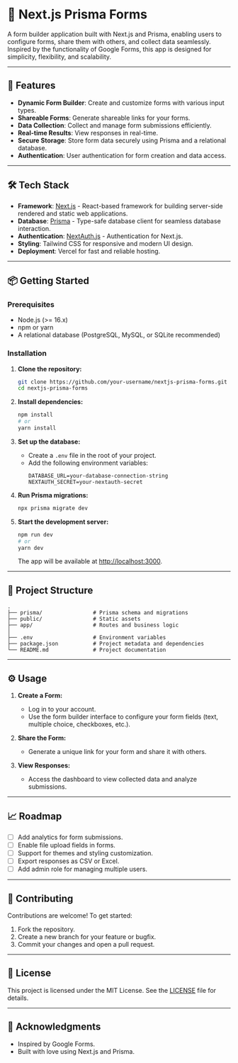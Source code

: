 # 📝 Next.js Prisma Forms

A form builder application built with Next.js and Prisma, enabling users to configure forms, share them with others, and collect data seamlessly. Inspired by the functionality of Google Forms, this app is designed for simplicity, flexibility, and scalability.

---

## 🚀 Features

- **Dynamic Form Builder**: Create and customize forms with various input types.
- **Shareable Forms**: Generate shareable links for your forms.
- **Data Collection**: Collect and manage form submissions efficiently.
- **Real-time Results**: View responses in real-time.
- **Secure Storage**: Store form data securely using Prisma and a relational database.
- **Authentication**: User authentication for form creation and data access.

---

## 🛠️ Tech Stack

- **Framework**: [Next.js](https://nextjs.org/) - React-based framework for building server-side rendered and static web applications.
- **Database**: [Prisma](https://www.prisma.io/) - Type-safe database client for seamless database interaction.
- **Authentication**: [NextAuth.js](https://next-auth.js.org/) - Authentication for Next.js.
- **Styling**: Tailwind CSS for responsive and modern UI design.
- **Deployment**: Vercel for fast and reliable hosting.

---

## 📦 Getting Started

### Prerequisites

- Node.js (>= 16.x)
- npm or yarn
- A relational database (PostgreSQL, MySQL, or SQLite recommended)

### Installation

1. **Clone the repository:**
   ```bash
   git clone https://github.com/your-username/nextjs-prisma-forms.git
   cd nextjs-prisma-forms
   ```

2. **Install dependencies:**
   ```bash
   npm install
   # or
   yarn install
   ```

3. **Set up the database:**
   - Create a `.env` file in the root of your project.
   - Add the following environment variables:
     ```env
     DATABASE_URL=your-database-connection-string
     NEXTAUTH_SECRET=your-nextauth-secret
     ```
   
4. **Run Prisma migrations:**
   ```bash
   npx prisma migrate dev
   ```

5. **Start the development server:**
   ```bash
   npm run dev
   # or
   yarn dev
   ```
   The app will be available at [http://localhost:3000](http://localhost:3000).

---

## 🧩 Project Structure

```
.
├── prisma/                # Prisma schema and migrations
├── public/                # Static assets
├── app/                   # Routes and business logic  
│
├── .env                   # Environment variables
├── package.json           # Project metadata and dependencies
└── README.md              # Project documentation
```

---

## ⚙️ Usage

1. **Create a Form:**
   - Log in to your account.
   - Use the form builder interface to configure your form fields (text, multiple choice, checkboxes, etc.).

2. **Share the Form:**
   - Generate a unique link for your form and share it with others.

3. **View Responses:**
   - Access the dashboard to view collected data and analyze submissions.

---

## 📈 Roadmap

- [ ] Add analytics for form submissions.
- [ ] Enable file upload fields in forms.
- [ ] Support for themes and styling customization.
- [ ] Export responses as CSV or Excel.
- [ ] Add admin role for managing multiple users.

---

## 🤝 Contributing

Contributions are welcome! To get started:

1. Fork the repository.
2. Create a new branch for your feature or bugfix.
3. Commit your changes and open a pull request.

---

## 📄 License

This project is licensed under the MIT License. See the [LICENSE](LICENSE) file for details.

---

## 🌟 Acknowledgments

- Inspired by Google Forms.
- Built with love using Next.js and Prisma.

